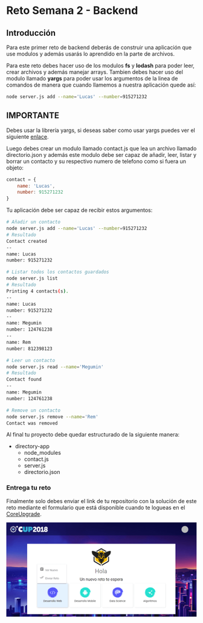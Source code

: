 # Reto Semana 2 - Backend

## Introducción

Para este primer reto de backend deberás de construir una aplicación que use modulos y además usarás lo aprendido en la parte de archivos.

Para este reto debes hacer uso de los modulos __fs__ y __lodash__ para poder leer, crear archivos y además manejar arrays. Tambien debes hacer uso del modulo llamado __yargs__ para poder usar los argumentos de la linea de comandos de manera que cuando llamemos a nuestra aplicación quede así:

```bash
node server.js add --name='Lucas' --number=915271232
```


## IMPORTANTE
Debes usar la librería yargs, si deseas saber como usar yargs puedes ver el siguiente [enlace](https://github.com/yargs/yargs/blob/master/docs/examples.md).

Luego debes crear un modulo llamado contact.js que lea un archivo llamado directorio.json y además este modulo debe ser capaz de añadir, leer, listar y borrar un contacto y su respectivo numero de telefono como si fuera un objeto:

```javascript
contact = {
    name: 'Lucas',
    number: 915271232
}
```
Tu aplicación debe ser capaz de recibir estos argumentos:

```bash
# Añadir un contacto
node server.js add --name='Lucas' --number=915271232
# Resultado
Contact created
--
name: Lucas
number: 915271232
```

```bash
# Listar todos los contactos guardados
node server.js list
# Resultado
Printing 4 contacts(s).
--
name: Lucas
number: 915271232
--
name: Megumin
number: 124761238
--
name: Rem
number: 812398123
```

```bash
# Leer un contacto
node server.js read --name='Megumin'
# Resultado
Contact found
--
name: Megumin
number: 124761238
```


```bash
# Remove un contacto
node server.js remove --name='Rem'
Contact was removed
```

Al final tu proyecto debe quedar estructurado de la siguiente manera:

- directory-app
    * node_modules
    * contact.js
    * server.js
    * directorio.json

### Entrega tu reto

Finalmente solo debes enviar el link de tu repositorio con la solución de este reto mediante el formulario que está disponible cuando te logueas en el [CoreUpgrade](https://www.hackspace.la).

![Clic en Desarrollo Web](https://raw.githubusercontent.com/hackspaceperu/coreupgrade-2018-web/master/img/send-reto1.png)